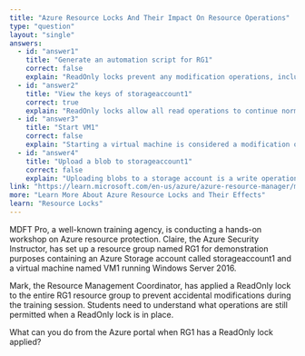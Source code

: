 ```yaml
---
title: "Azure Resource Locks And Their Impact On Resource Operations"
type: "question"
layout: "single"
answers:
  - id: "answer1"
    title: "Generate an automation script for RG1"
    correct: false
    explain: "ReadOnly locks prevent any modification operations, including generating automation scripts. This operation would be blocked as it requires write access to create and export the template."
  - id: "answer2"
    title: "View the keys of storageaccount1"
    correct: true
    explain: "ReadOnly locks allow all read operations to continue normally. Viewing storage account access keys is a read operation that does not modify any resources, so this action is permitted."
  - id: "answer3"
    title: "Start VM1"
    correct: false
    explain: "Starting a virtual machine is considered a modification operation that changes the VM's power state. ReadOnly locks prevent all write operations, including starting, stopping, or restarting virtual machines."
  - id: "answer4"
    title: "Upload a blob to storageaccount1"
    correct: false
    explain: "Uploading blobs to a storage account is a write operation that modifies the storage account contents. ReadOnly locks prevent all modification operations, including adding, updating, or deleting blob data."
link: "https://learn.microsoft.com/en-us/azure/azure-resource-manager/management/lock-resources"
more: "Learn More About Azure Resource Locks and Their Effects"
learn: "Resource Locks"
---
```


MDFT Pro, a well-known training agency, is conducting a hands-on workshop on Azure resource protection. Claire, the Azure Security Instructor, has set up a resource group named RG1 for demonstration purposes containing an Azure Storage account called storageaccount1 and a virtual machine named VM1 running Windows Server 2016.

Mark, the Resource Management Coordinator, has applied a ReadOnly lock to the entire RG1 resource group to prevent accidental modifications during the training session. Students need to understand what operations are still permitted when a ReadOnly lock is in place.

What can you do from the Azure portal when RG1 has a ReadOnly lock applied?
